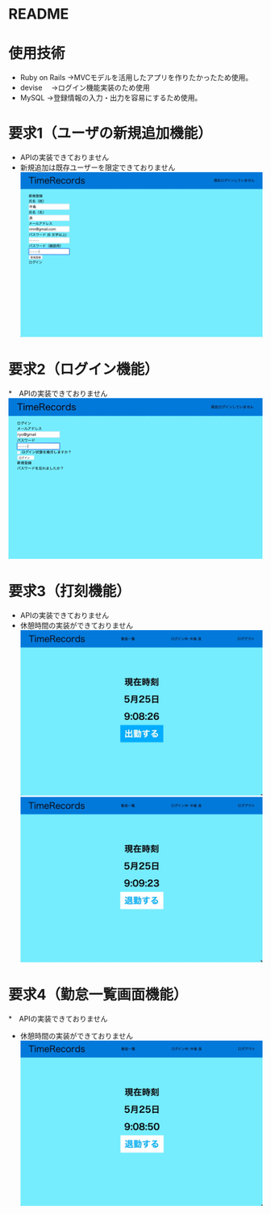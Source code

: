# README

# 使用技術
* Ruby on Rails
  →MVCモデルを活用したアプリを作りたかったため使用。
* devise
　→ログイン機能実装のため使用
* MySQL
  →登録情報の入力・出力を容易にするため使用。

# 要求1（ユーザの新規追加機能）
* APIの実装できておりません
* 新規追加は既存ユーザーを限定できておりません
![signup.gif](app/assets/images/signup.gif)

# 要求2（ログイン機能）
*　APIの実装できておりません
![logon.gif](app/assets/images/login.gif)
# 要求3（打刻機能）
* APIの実装できておりません
* 休憩時間の実装ができておりません
![dakoku1.gif](app/assets/images/dakoku1.gif)
![dakoku2.gif](app/assets/images/dakoku2.gif)
# 要求4（勤怠一覧画面機能）
*　APIの実装できておりません
* 休憩時間の実装ができておりません
![index.gif](app/assets/images/index.gif)
